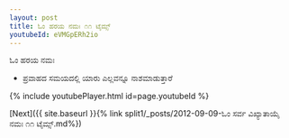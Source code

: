 ```yaml
---
layout: post
title: ಓಂ ಹರಯ ನಮಃ ೧೧ ಟೈಮ್ಸ್
youtubeId: eVMGpERh2io
---
```

 
 
 ಓಂ ಹರಯ ನಮಃ  
 
 -  ಪ್ರವಾಹದ ಸಮಯದಲ್ಲಿ ಯಾರು ಎಲ್ಲವನ್ನೂ ನಾಶಮಾಡುತ್ತಾರೆ 
 
  
 
  
 
 
 
 
 
 


{% include youtubePlayer.html id=page.youtubeId %}
 
[Next]({{ site.baseurl }}{% link  split1/_posts/2012-09-09-ಓಂ ಸರ್ವ ವಿಖ್ಯಾತಾಯೈ ನಮಃ ೧೧ ಟೈಮ್ಸ್.md%})
 

